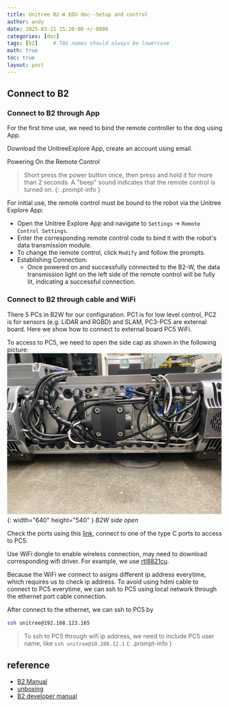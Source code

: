 ```yaml
---
title: Unitree B2-W EDU doc--Setup and control
author: andy
date: 2025-03-21 15:20:00 +/-0080
categories: [doc]
tags: [b2]     # TAG names should always be lowercase
math: true
toc: true
layout: post
---
```



## Connect to B2
### Connect to B2 through App
For the first time use, we need to bind the remote controller to the dog using App.

Download the UnitreeExplore App, create an account using email. 

Powering On the Remote Control
> Short press the power button once, then press and hold it for more than 2 seconds. A "beep" sound indicates that the remote control is turned on.​
{: .prompt-info }

For initial use, the remote control must be bound to the robot via the Unitree Explore App:​
 - Open the Unitree Explore App and navigate to `Settings` -> `Remote Control Settings`.
 - Enter the corresponding remote control code to bind it with the robot's data transmission module.
 - To change the remote control, click `Modify` and follow the prompts.
 - Establishing Connection:
   - Once powered on and successfully connected to the B2-W, the data transmission light on the left side of the remote control will be fully lit, indicating a successful connection.​

### Connect to B2 through cable and WiFi
There 5 PCs in B2W for our configuration. PC1 is for low level control, PC2 is for sensors (e.g. LiDAR and RGBD) and SLAM, PC3-PC5 are external board. Here we show how to connect to external board PC5 WiFi. 

To access to PC5, we need to open the side cap as shown in the following picture:
![Desktop View](/assets/img/post/b2w_side.jpg){: width="640" height="540" }
_B2W side open_

Check the ports using this [link](https://doc-cdn.unitree.com/static/2024/5/28/af187565a0424d858e3653ba92e851e3_2480x2740.png), connect to one of the type C ports to access to PC5. 

Use WiFi dongle to enable wireless connection, may need to download corresponding wifi driver. For example, we use [rtl8821cu](https://github.com/brektrou/rtl8821CU). 

Because the WiFi we connect to asigns different ip address everytime, which requires us to check ip address. To avoid using hdmi cable to connect to PC5 everytime, we can ssh to PC5 using local network through the ethernet port cable connection. 

After connect to the ethernet, we can ssh to PC5 by

```bash
ssh unitree@192.168.123.165
```

> To ssh to PC5 through wifi ip address, we need to include PC5 user name, like `ssh unitree@10.206.12.1`
{: .prompt-info }
> 

## reference
- [B2 Manual](https://fcc.report/FCC-ID/2A5PE-YUSHU006/7742686.pdf)
- [unboxing](https://www.youtube.com/watch?v=Q6Za9WDuT-c)
- [B2 developer manual](https://support.unitree.com/home/en/B2_developer/About%20B2)

